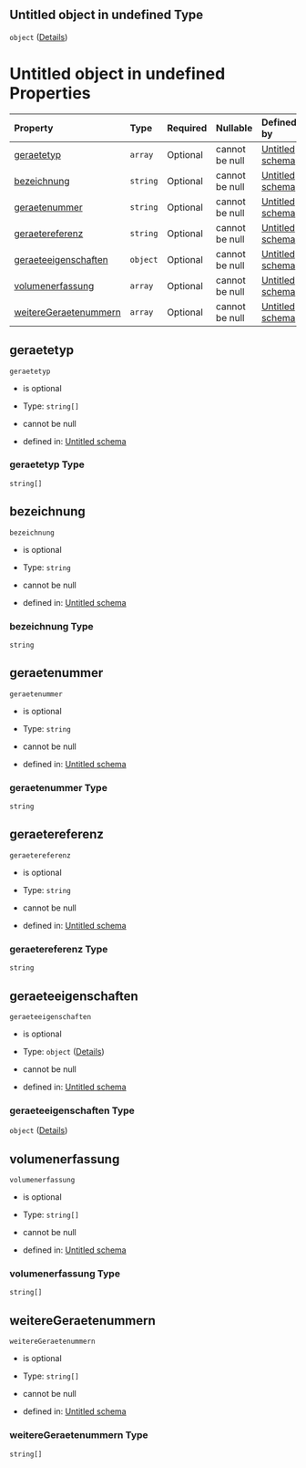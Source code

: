 ## Untitled object in undefined Type

`object` ([Details](geraet.md))

# Untitled object in undefined Properties

| Property                                        | Type     | Required | Nullable       | Defined by                                                                                                                                                                                  |
| :---------------------------------------------- | :------- | :------- | :------------- | :------------------------------------------------------------------------------------------------------------------------------------------------------------------------------------------ |
| [geraetetyp](#geraetetyp)                       | `array`  | Optional | cannot be null | [Untitled schema](geraetetyp.md "https://raw.githubusercontent.com/conuti-gmbh/bo4e/main/schemas/v1/enum/Geraetetyp.schema.json#/properties/geraetetyp")                                    |
| [bezeichnung](#bezeichnung)                     | `string` | Optional | cannot be null | [Untitled schema](geraet-properties-bezeichnung.md "https://raw.githubusercontent.com/conuti-gmbh/bo4e/main/schemas/v1/com/Geraet.schema.json#/properties/bezeichnung")                     |
| [geraetenummer](#geraetenummer)                 | `string` | Optional | cannot be null | [Untitled schema](geraet-properties-geraetenummer.md "https://raw.githubusercontent.com/conuti-gmbh/bo4e/main/schemas/v1/com/Geraet.schema.json#/properties/geraetenummer")                 |
| [geraetereferenz](#geraetereferenz)             | `string` | Optional | cannot be null | [Untitled schema](geraet-properties-geraetereferenz.md "https://raw.githubusercontent.com/conuti-gmbh/bo4e/main/schemas/v1/com/Geraet.schema.json#/properties/geraetereferenz")             |
| [geraeteeigenschaften](#geraeteeigenschaften)   | `object` | Optional | cannot be null | [Untitled schema](geraeteeigenschaften.md "https://raw.githubusercontent.com/conuti-gmbh/bo4e/main/schemas/v1/com/Geraeteeigenschaften.schema.json#/properties/geraeteeigenschaften")       |
| [volumenerfassung](#volumenerfassung)           | `array`  | Optional | cannot be null | [Untitled schema](volumenerfassung.md "https://raw.githubusercontent.com/conuti-gmbh/bo4e/main/schemas/v1/enum/Volumenerfassung.schema.json#/properties/volumenerfassung")                  |
| [weitereGeraetenummern](#weiteregeraetenummern) | `array`  | Optional | cannot be null | [Untitled schema](geraet-properties-weiteregeraetenummern.md "https://raw.githubusercontent.com/conuti-gmbh/bo4e/main/schemas/v1/com/Geraet.schema.json#/properties/weitereGeraetenummern") |

## geraetetyp



`geraetetyp`

*   is optional

*   Type: `string[]`

*   cannot be null

*   defined in: [Untitled schema](geraetetyp.md "https://raw.githubusercontent.com/conuti-gmbh/bo4e/main/schemas/v1/enum/Geraetetyp.schema.json#/properties/geraetetyp")

### geraetetyp Type

`string[]`

## bezeichnung



`bezeichnung`

*   is optional

*   Type: `string`

*   cannot be null

*   defined in: [Untitled schema](geraet-properties-bezeichnung.md "https://raw.githubusercontent.com/conuti-gmbh/bo4e/main/schemas/v1/com/Geraet.schema.json#/properties/bezeichnung")

### bezeichnung Type

`string`

## geraetenummer



`geraetenummer`

*   is optional

*   Type: `string`

*   cannot be null

*   defined in: [Untitled schema](geraet-properties-geraetenummer.md "https://raw.githubusercontent.com/conuti-gmbh/bo4e/main/schemas/v1/com/Geraet.schema.json#/properties/geraetenummer")

### geraetenummer Type

`string`

## geraetereferenz



`geraetereferenz`

*   is optional

*   Type: `string`

*   cannot be null

*   defined in: [Untitled schema](geraet-properties-geraetereferenz.md "https://raw.githubusercontent.com/conuti-gmbh/bo4e/main/schemas/v1/com/Geraet.schema.json#/properties/geraetereferenz")

### geraetereferenz Type

`string`

## geraeteeigenschaften



`geraeteeigenschaften`

*   is optional

*   Type: `object` ([Details](geraeteeigenschaften.md))

*   cannot be null

*   defined in: [Untitled schema](geraeteeigenschaften.md "https://raw.githubusercontent.com/conuti-gmbh/bo4e/main/schemas/v1/com/Geraeteeigenschaften.schema.json#/properties/geraeteeigenschaften")

### geraeteeigenschaften Type

`object` ([Details](geraeteeigenschaften.md))

## volumenerfassung



`volumenerfassung`

*   is optional

*   Type: `string[]`

*   cannot be null

*   defined in: [Untitled schema](volumenerfassung.md "https://raw.githubusercontent.com/conuti-gmbh/bo4e/main/schemas/v1/enum/Volumenerfassung.schema.json#/properties/volumenerfassung")

### volumenerfassung Type

`string[]`

## weitereGeraetenummern



`weitereGeraetenummern`

*   is optional

*   Type: `string[]`

*   cannot be null

*   defined in: [Untitled schema](geraet-properties-weiteregeraetenummern.md "https://raw.githubusercontent.com/conuti-gmbh/bo4e/main/schemas/v1/com/Geraet.schema.json#/properties/weitereGeraetenummern")

### weitereGeraetenummern Type

`string[]`
